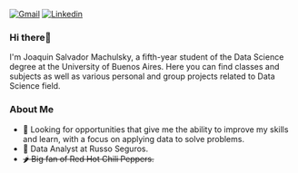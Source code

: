 [![Gmail](https://img.shields.io/badge/Gmail-D14836?style=for-the-badge&logo=gmail&logoColor=white)](mailto:joaquinmachulsky@gmail.com)
[![Linkedin](https://img.shields.io/badge/-JoaquinMachulsky-blue?style=flat-square&logo=Linkedin&logoColor=white&link=https://www.linkedin.com/in/joaquin-machulsky/)](https://www.linkedin.com/in/joaquin-machulsky/)

### Hi there👋
I'm Joaquin Salvador Machulsky, a fifth-year student of the Data Science degree at the University of Buenos Aires.
Here you can find classes and subjects as well as various personal and group projects related to Data Science field.

### About Me
- 🌱 Looking for opportunities that give me the ability to improve my skills and learn, with a focus on applying data to solve problems.
- 💼 Data Analyst at Russo Seguros.
- ~~🌶️ Big fan of Red Hot Chili Peppers.~~


